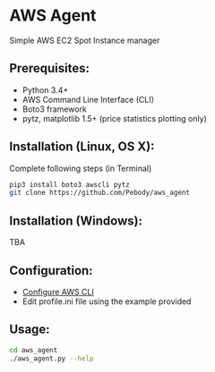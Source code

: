 # AWS Agent
Simple AWS EC2 Spot Instance manager


## Prerequisites:
 - Python 3.4+
 - AWS Command Line Interface (CLI)
 - Boto3 framework
 - pytz, matplotlib 1.5+ (price statistics plotting only)


## Installation (Linux, OS X):
Complete following steps (in Terminal)
```bash
pip3 install boto3 awscli pytz
git clone https://github.com/Pebody/aws_agent
```


## Installation (Windows):
TBA


## Configuration:
 - [Configure AWS CLI](http://docs.aws.amazon.com/cli/latest/userguide/cli-chap-getting-started.html)
 - Edit profile.ini file using the example provided


## Usage:
```bash
cd aws_agent
./aws_agent.py --help
```
